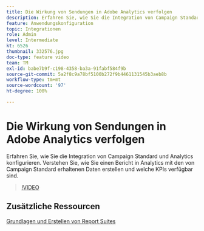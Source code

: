 ```yaml
---
title: Die Wirkung von Sendungen in Adobe Analytics verfolgen
description: Erfahren Sie, wie Sie die Integration von Campaign Standard und Analytics konfigurieren. Verstehen Sie, wie Sie einen Bericht in Analytics mit den von Campaign Standard erhaltenen Daten erstellen und welche KPIs verfügbar sind.
feature: Anwendungskonfiguration
topic: Integrationen
role: Admin
level: Intermediate
kt: 6526
thumbnail: 332576.jpg
doc-type: feature video
team: TM
exl-id: babe7b9f-c198-4358-ba3a-91fabf584f9b
source-git-commit: 5a2f8c9a78bf5100b272f9b4461131545b3aeb8b
workflow-type: tm+mt
source-wordcount: '97'
ht-degree: 100%

---
```


# Die Wirkung von Sendungen in Adobe Analytics verfolgen

Erfahren Sie, wie Sie die Integration von Campaign Standard und Analytics konfigurieren. Verstehen Sie, wie Sie einen Bericht in Analytics mit den von Campaign Standard erhaltenen Daten erstellen und welche KPIs verfügbar sind.

>[!VIDEO](https://video.tv.adobe.com/v/332576/?quality=12)

## Zusätzliche Ressourcen

[Grundlagen und Erstellen von Report Suites](https://experienceleague.adobe.com/docs/analytics-learn/tutorials/intro-to-analytics/analytics-basics/understanding-and-creating-report-suites.html?lang=de#intro-to-analytics)
